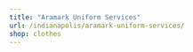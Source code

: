 ```yaml
---
title: "Aramark Uniform Services"
url: /indianapolis/aramark-uniform-services/
shop: clothes
---
```

